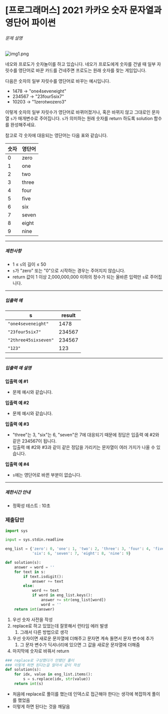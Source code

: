 # [프로그래머스] 2021 카카오 숫자 문자열과 영단어 파이썬

###### 문제 설명

![img1.png](https://grepp-programmers.s3.ap-northeast-2.amazonaws.com/files/production/d31cb063-4025-4412-8cbc-6ac6909cf93e/img1.png)

네오와 프로도가 숫자놀이를 하고 있습니다. 네오가 프로도에게 숫자를 건넬 때 일부 자릿수를 영단어로 바꾼 카드를 건네주면 프로도는 원래 숫자를 찾는 게임입니다.

다음은 숫자의 일부 자릿수를 영단어로 바꾸는 예시입니다.

- 1478 → "one4seveneight"
- 234567 → "23four5six7"
- 10203 → "1zerotwozero3"

이렇게 숫자의 일부 자릿수가 영단어로 바뀌어졌거나, 혹은 바뀌지 않고 그대로인 문자열 `s`가 매개변수로 주어집니다. `s`가 의미하는 원래 숫자를 return 하도록 solution 함수를 완성해주세요.

참고로 각 숫자에 대응되는 영단어는 다음 표와 같습니다.

| 숫자 | 영단어 |
| ---- | ------ |
| 0    | zero   |
| 1    | one    |
| 2    | two    |
| 3    | three  |
| 4    | four   |
| 5    | five   |
| 6    | six    |
| 7    | seven  |
| 8    | eight  |
| 9    | nine   |

------

##### 제한사항

- 1 ≤ `s`의 길이 ≤ 50
- `s`가 "zero" 또는 "0"으로 시작하는 경우는 주어지지 않습니다.
- return 값이 1 이상 2,000,000,000 이하의 정수가 되는 올바른 입력만 `s`로 주어집니다.

------

##### 입출력 예

| s                    | result |
| -------------------- | ------ |
| `"one4seveneight"`   | 1478   |
| `"23four5six7"`      | 234567 |
| `"2three45sixseven"` | 234567 |
| `"123"`              | 123    |

------

##### 입출력 예 설명

**입출력 예 #1**

- 문제 예시와 같습니다.

**입출력 예 #2**

- 문제 예시와 같습니다.

**입출력 예 #3**

- "three"는 3, "six"는 6, "seven"은 7에 대응되기 때문에 정답은 입출력 예 #2와 같은 234567이 됩니다.
- 입출력 예 #2와 #3과 같이 같은 정답을 가리키는 문자열이 여러 가지가 나올 수 있습니다.

**입출력 예 #4**

- `s`에는 영단어로 바뀐 부분이 없습니다.

------

##### 제한시간 안내

- 정확성 테스트 : 10초

### 제출답안

```python
import sys

input = sys.stdin.readline

eng_list = {'zero': 0, 'one': 1, 'two': 2, 'three': 3, 'four': 4, 'five': 5,
            'six': 6, 'seven': 7, 'eight': 8, 'nine': 9}

def solution(s):
    answer = word = ''
    for text in s:
        if text.isdigit():
            answer += text
        else:
            word += text
            if word in eng_list.keys():
                answer += str(eng_list[word])
                word = ''
    return int(answer)
```

1. 우선 숫자 사전을 작성
2. replace로 하고 있었는데 잘못해서 런타임 에러 발생
   1. 그래서 다른 방법으로 생각
3. 우선 숫자이면 새로운 문자열에 더해주고 문자면 계속 돌면서 문자 변수에 추가
   1. 그 문자 변수가 딕셔너리에 있으면 그 값을 새로운 문자열에 더해줌
4. 마지막에 숫자로 바꿔서 return

```python
### replace로 구상했다가 안됐던 풀이
### 이렇게 하면 된다는걸 알아서 같이 작성
def solution(s):
    for idx, value in eng_list.items():
        s = s.replace(idx, str(value))
    return int(s)
```

- 처음에 replace로 풀이를 했는데 인덱스로 접근해야 한다는 생각에 복잡하게 풀이를 했었음
- 이렇게 하면 된다는 것을 깨달음

